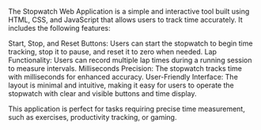 The Stopwatch Web Application is a simple and interactive tool built using HTML, CSS, and JavaScript that allows users to track time accurately. It includes the following features:

Start, Stop, and Reset Buttons: Users can start the stopwatch to begin time tracking, stop it to pause, and reset it to zero when needed.
Lap Functionality: Users can record multiple lap times during a running session to measure intervals.
Milliseconds Precision: The stopwatch tracks time with milliseconds for enhanced accuracy.
User-Friendly Interface: The layout is minimal and intuitive, making it easy for users to operate the stopwatch with clear and visible buttons and time display.

This application is perfect for tasks requiring precise time measurement, such as exercises, productivity tracking, or gaming.
